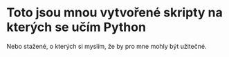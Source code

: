 # Toto jsou mnou vytvořené skripty na kterých se učím Python
Nebo stažené, o kterých si myslím, že by pro mne mohly být užitečné.

